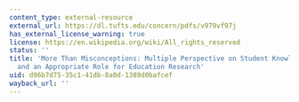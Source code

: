 ```yaml
---
content_type: external-resource
external_url: https://dl.tufts.edu/concern/pdfs/v979vf97j
has_external_license_warning: true
license: https://en.wikipedia.org/wiki/All_rights_reserved
status: ''
title: 'More Than Misconceptions: Multiple Perspective on Student Knowledge and Reasoning,
  and an Appropriate Role for Education Research'
uid: d96b7d75-35c1-41db-8a0d-1389d0bafcef
wayback_url: ''
---
```

